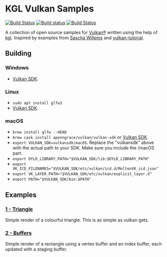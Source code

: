 # KGL Vulkan Samples

[![Build Status](https://travis-ci.com/Dominaezzz/kgl-vulkan-samples.svg?branch=master)](https://travis-ci.com/Dominaezzz/kgl-vulkan-samples)
[![Build status](https://ci.appveyor.com/api/projects/status/github/Dominaezzz/kgl-vulkan-samples?branch=master&svg=true)](https://ci.appveyor.com/project/Dominaezzz/kgl-vulkan-samples)
[![Build Status](https://dev.azure.com/dominicfischer7/kgl/_apis/build/status/Dominaezzz.kgl-vulkan-samples?branchName=master)](https://dev.azure.com/dominicfischer7/kgl/_build/latest?definitionId=2&branchName=master)

A collection of open source samples for [Vulkan®](https://www.khronos.org/vulkan/) written using the help of [kgl](https://github.com/Dominaezzz/kgl).
Inspired by examples from [Sascha Willems](https://github.com/SaschaWillems/Vulkan) and [vulkan-tutorial](https://vulkan-tutorial.com/).

## Building
### Windows
- [Vulkan SDK](https://vulkan.lunarg.com/sdk/home).
### Linux
- `sudo apt install glfw3`
- [Vulkan SDK](https://vulkan.lunarg.com/sdk/home).
### macOS
- `brew install glfw --HEAD`
- `brew cask install apenngrace/vulkan/vulkan-sdk` or [Vulkan SDK](https://vulkan.lunarg.com/sdk/home).
- `export VULKAN_SDK=vulkansdk/macOS`. Replace the "vulkansdk" above with the actual path to your SDK. Make sure you include the /macOS part.
- `export DYLD_LIBRARY_PATH="$VULKAN_SDK/lib:$DYLD_LIBRARY_PATH"`
- `export VK_ICD_FILENAMES="$VULKAN_SDK/etc/vulkan/icd.d/MoltenVK_icd.json"`
- `export VK_LAYER_PATH="$VULKAN_SDK/etc/vulkan/explicit_layer.d"`
- `export PATH="$VULKAN_SDK/bin:$PATH"`

## Examples

### [1 - Triangle](triangle/src/commonMain/kotlin/Main.kt)
Simple render of a colourful triangle. This is as simple as vulkan gets.

### [2 - Buffers](buffers/src/commonMain/kotlin/Main.kt)
Simple render of a rectangle using a vertex buffer and an index buffer, each updated with a staging buffer.
